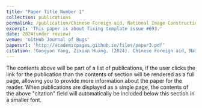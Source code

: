 ```yaml
---
title: "Paper Title Number 1"
collection: publications
permalink: /publication/Chinese Foreign aid, National Image Construction and Global Leadership Generation: An Empirical Study Based on a Cross-country Sample.4
excerpt: 'This paper is about fixing template issue #693.'
date: 2024(under review)
venue: 'GitHub Journal of Bugs'
paperurl: 'http://academicpages.github.io/files/paper3.pdf'
citation: 'Gongyan Yang, Zixian Huang. (2024). Chinese Foreign aid, National Image Construction and Global Leadership Generation: An Empirical Study Based on a Cross-country Sample. \emph{Journal of Contemporary Asia-Pacific Studies.' (CSSCI \textbf{rank Q1} in International Politics.
---
```


The contents above will be part of a list of publications, if the user clicks the link for the publication than the contents of section will be rendered as a full page, allowing you to provide more information about the paper for the reader. When publications are displayed as a single page, the contents of the above "citation" field will automatically be included below this section in a smaller font.
